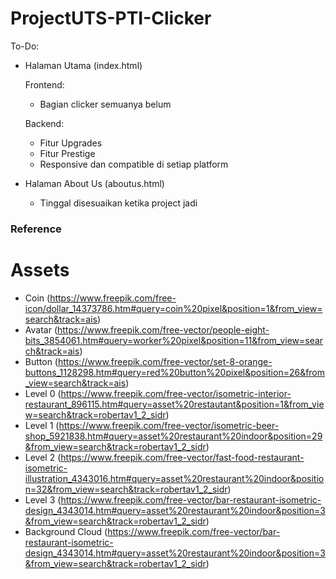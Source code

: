 # ProjectUTS-PTI-Clicker

To-Do:
- Halaman Utama (index.html)
  
  Frontend:
  - Bagian clicker semuanya belum

  Backend:
  - Fitur Upgrades
  - Fitur Prestige
  - Responsive dan compatible di setiap platform
- Halaman About Us (aboutus.html)
  - Tinggal disesuaikan ketika project jadi
 
 ### Reference
 # Assets
 - Coin (https://www.freepik.com/free-icon/dollar_14373786.htm#query=coin%20pixel&position=1&from_view=search&track=ais)
 - Avatar (https://www.freepik.com/free-vector/people-eight-bits_3854061.htm#query=worker%20pixel&position=11&from_view=search&track=ais)
 - Button (https://www.freepik.com/free-vector/set-8-orange-buttons_1128298.htm#query=red%20button%20pixel&position=26&from_view=search&track=ais)
 - Level 0 (https://www.freepik.com/free-vector/isometric-interior-restaurant_896115.htm#query=asset%20restautant&position=1&from_view=search&track=robertav1_2_sidr)
 - Level 1 (https://www.freepik.com/free-vector/isometric-beer-shop_5921838.htm#query=asset%20restaurant%20indoor&position=29&from_view=search&track=robertav1_2_sidr)
 - Level 2 (https://www.freepik.com/free-vector/fast-food-restaurant-isometric-illustration_4343016.htm#query=asset%20restaurant%20indoor&position=32&from_view=search&track=robertav1_2_sidr)
 - Level 3 (https://www.freepik.com/free-vector/bar-restaurant-isometric-design_4343014.htm#query=asset%20restaurant%20indoor&position=3&from_view=search&track=robertav1_2_sidr)
 - Background Cloud (https://www.freepik.com/free-vector/bar-restaurant-isometric-design_4343014.htm#query=asset%20restaurant%20indoor&position=3&from_view=search&track=robertav1_2_sidr)
